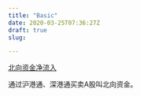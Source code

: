 ```yaml
---
title: "Basic"
date: 2020-03-25T07:36:27Z
draft: true
slug: 

---
```


[北向资金净流入](
https://emdatah5.eastmoney.com/dc/hsgtn/index)

通过沪港通、深港通买卖A股叫北向资金。
